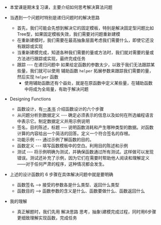 - 本堂课是期末复习课，主要介绍如何思考解决算法问题

- 当遇到一个问题时特别是递归问题时的解决思路
	- 首先，我们可能会先想到解决它的固定模板，特别是解决固定型问题比如Tree型，如果固定模板失效，我们需要对问题重新建模
	- 在重新建模时，我们需要在最高抽象层面考虑我们需要什么，即使它还没有跟踪或实现
	- 当重新建模完成，知道各种我们需要的量或方法时，我们就对需要的量或方法进行跟踪或实现，最终完成任务
	- 跟踪 --- 在递归问题中 如果给定函数的参数太少，以致于我们无法跟踪某些量，我们就可以使用 辅助函数 `helper` 拓展参数来跟踪我们需要的量，然后实现 `helper` 函数
		- 使用辅助函数还有个益处，就是在原函数中定义某些量，在辅助函数中将成为全局量，有助于解决问题

- Designing Functions
	- 函数设计，有[一本书](https://htdp.org/2018-01-06/Book/) 介绍函数设计的六个步骤
	- 从问题分析到数据定义 --- 确定必须表示的信息以及如何在所选编程语言中表示它。制定数据定义并用示例说明
	- 签名，目的陈述，标题 --- 说明函数消耗和产生哪种类型的数据。对函数计算的内容给出一个简洁的回答。定义一个符合签名的存根。
	- 功能示例 --- 通过示例了解函数的目的。
	- 函数定义 --- 填写函数模板中的空白。利用目的陈述和示例
	- 测试 --- 将示例明确为测试，并确保函数通过所有测试。这样做可以发现错误。测试还补充了示例，因为它们在需要时帮助他人阅读和理解定义——对于任何严肃的程序，这种情况都会发生。


- 上述的设计函数的 6 步骤在具体解决问题中就是要明确
	- 函数签名 --> 接受的参数各是什么类型、返回什么类型
	- 函数目的 --> 函数参数的含义是什么、函数要做什么、函数返回什么


- 我的理解
	- 真正解题时，我们先用 解决思路 思考，抽象\建模完成过程，同时用6步骤更细致理解实现函数，完成任务